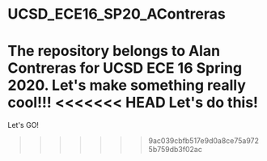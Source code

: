 # UCSD_ECE16_SP20_AContreras
The repository belongs to Alan Contreras for UCSD ECE 16 Spring 2020. Let's make something really cool!!!
<<<<<<< HEAD
Let's do this!
=======
Let's GO!
>>>>>>> 9ac039cbfb517e9d0a8ce75a9725b759db3f02ac
